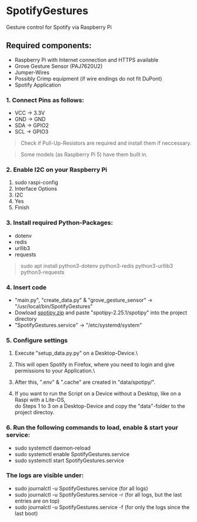 # SpotifyGestures
Gesture control for Spotify via Raspberry Pi

## Required components:
- Raspberry Pi with Internet connection and HTTPS available
- Grove Gesture Sensor (PAJ7620U2)
- Jumper-Wires
- Possibly Crimp equipment (if wire endings do not fit DuPont)
- Spotify Application

### 1. Connect Pins as follows:
- VCC -> 3.3V
- GND -> GND
- SDA -> GPIO2
- SCL -> GPIO3

> Check if Pull-Up-Resistors are required and install them if neccessary.

> Some models (as Raspberry Pi 5) have them built in.

### 2. Enable I2C on your Raspberry Pi
1. sudo raspi-config
2. Interface Options
3. I2C
4. Yes
5. Finish

### 3. Install required Python-Packages:
- dotenv
- redis
- urllib3
- requests

> sudo apt install python3-dotenv python3-redis python3-urllib3 python3-requests

### 4. Insert code
- "main.py", "create_data.py" & "grove_gesture_sensor" -> "/usr/local/bin/SpotifyGestures"
- Dowload <a href="https://github.com/spotipy-dev/spotipy/archive/refs/tags/2.25.1.zip">spotipy.zip</a> and paste "spotipy-2.25.1/spotipy" into the project directory
- "SpotifyGestures.service" -> "/etc/systemd/system"

### 5. Configure settings
1. Execute "setup_data.py.py" on a Desktop-Device.\
2. This will open Spotify in Firefox, where you need to login and give permissions to your Application.\
3. After this, ".env" & ".cache" are created in "data/spotipy/".

4. If you want to run the Script on a Device without a Desktop, like on a Raspi with a Lite-OS,\
do Steps 1 to 3 on a Desktop-Device and copy the "data"-folder to the project directoy.

### 6. Run the following commands to load, enable & start your service:
- sudo systemctl daemon-reload
- sudo systemctl enable SpotifyGestures.service
- sudo systemctl start SpotifyGestures.service

### The logs are visible under:
- sudo journalctl -u SpotifyGestures.service (for all logs)
- sudo journalctl -u SpotifyGestures.service -r (for all logs, but the last entries are on top)
- sudo journalctl -u SpotifyGestures.service -f (for only the logs since the last boot)
